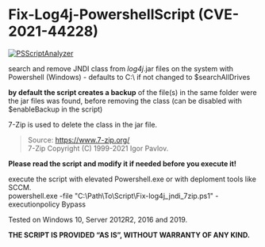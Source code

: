# Fix-Log4j-PowershellScript (CVE-2021-44228)

[![PSScriptAnalyzer](https://github.com/sysadmin0815/Fix-Log4j-PowershellScript/actions/workflows/powershell-analysis.yml/badge.svg)](https://github.com/sysadmin0815/Fix-Log4j-PowershellScript/actions/workflows/powershell-analysis.yml)


search and remove JNDI class from *log4j*.jar files on the system with Powershell (Windows) - defaults to C:\ if not changed to $searchAllDrives<br>

<b>by default the script creates a backup</b> of the file(s) in the same folder were the jar files was found, before removing the class (can be disabled with $enableBackup in the script)

7-Zip is used to delete the class in the jar file.<br>
>  Source: https://www.7-zip.org/ <br>
>  7-Zip Copyright (C) 1999-2021 Igor Pavlov.

<b> Please read the script and modify it if needed before you execute it!</b>

execute the script with elevated Powershell.exe or with deploment tools like SCCM.<br>
powershell.exe -file "C:\Path\To\Script\Fix-log4j_jndi_7zip.ps1" -executionpolicy Bypass

Tested on Windows 10, Server 2012R2, 2016 and 2019.

<b>THE SCRIPT IS PROVIDED “AS IS”, WITHOUT WARRANTY OF ANY KIND.</b>



